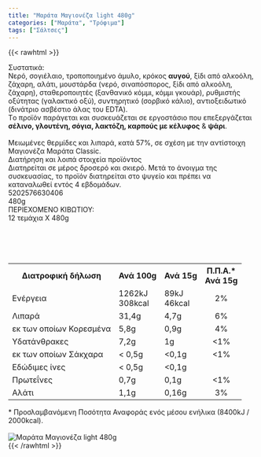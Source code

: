 ```yaml
---
title: "Μαράτα Μαγιονέζα light 480g"
categories: ["Μαράτα", "Τρόφιμα"]
tags: ["Σάλτσες"]
---
```

{{< rawhtml >}}

<div class="sload312"><div class="product"><div id="sistatika">Συστατικά:</div><div class="alltext">Νερό, σογιέλαιο, τροποποιημένο άμυλο, κρόκος <b>αυγού</b>, ξίδι από αλκοόλη, ζάχαρη, αλάτι, μουστάρδα (νερό, σιναπόσπορος, ξίδι από αλκοόλη, ζάχαρη), σταθεροποιητές (ξανθανικό κόμμι, κόμμι γκουάρ), ρυθμιστής οξύτητας (γαλακτικό οξύ), συντηρητικό (σορβικό κάλιο), αντιοξειδωτικό (δινάτριο ασβέστιο άλας του EDTA).<br>Tο προϊόν παράγεται και συσκευάζεται σε εργοστάσιο που επεξεργάζεται <b>σέλινο, γλουτένη, σόγια, λακτόζη, καρπούς με κέλυφος</b> &amp; <b>ψάρι</b>.<br><br>Μειωμένες θερμίδες και λιπαρά, κατά 57%, σε σχέση με την αντίστοιχη Μαγιονέζα Μαράτα Classic.<br></div><div id="loipa">Διατήρηση και λοιπά στοιχεία προϊόντος</div><div class="alltext">Διατηρείται σε μέρος δροσερό και σκιερό. Mετά το άνοιγμα της συσκευασίας, το προϊόν διατηρείται στο ψυγείο και πρέπει να καταναλωθεί εντός 4 εβδομάδων.</div><div id="barcode"><div id="barimage1"></div><span id="bartext">5202576630406</span></div><div id="varos"><div id="varosimage1"></div><span id="varostext">480g</span></div><div id="kivotio">ΠΕΡΙΕΧΟΜΕΝΟ ΚΙΒΩΤΙΟΥ:<br>12 τεμάχια Χ 480g</div><div class="tabout"><br><br><br><br><table id="diatable"><tbody><tr><th>Διατροφική δήλωση</th><th>Ανά 100g</th><th>Ανά 15g</th><th>Π.Π.Α.*<br>Ανά 15g</th></tr><tr><td class="texr2">Ενέργεια</td><td class="texr">1262kJ<br>308kcal</td><td class="texr">89kJ<br>46kcal</td><td class="texr" style="text-align:center">2%</td></tr><tr><td class="texr2">Λιπαρά</td><td class="texr">31,4g</td><td class="texr">4,7g</td><td class="texr" style="text-align:center">6%</td></tr><tr><td class="gray">εκ των οποίων Κορεσµένα</td><td class="gray2">5,8g</td><td class="gray2">0,9g</td><td class="gray2" style="text-align:center">4%</td></tr><tr><td class="texr2">Yδατάνθρακες</td><td class="texr">7,2g</td><td class="texr">1g</td><td class="texr" style="text-align:center">&lt;1%</td></tr><tr><td class="gray">εκ των οποίων Σάκχαρα</td><td class="gray2">&lt; 0,5g</td><td class="gray2">&lt;0,1g</td><td class="gray2" style="text-align:center">&lt;1%</td></tr><tr><td class="texr2">Eδώδιμες ίνες</td><td class="texr">&lt; 0,5g</td><td class="texr">&lt;0,1g</td><td class="texr" style="text-align:center"></td></tr><tr><td class="texr2">Πρωτεΐνες</td><td class="texr">0,7g</td><td class="texr">0,1g</td><td class="texr" style="text-align:center">&lt;1%</td></tr><tr><td class="texr2">Αλάτι</td><td class="texr">1,1g</td><td class="texr">0,16g</td><td class="texr" style="text-align:center">3%</td></tr></tbody></table></div><div class="alltext">* Προσλαμβανόμενη Ποσότητα Αναφοράς ενός μέσου ενήλικα (8400kJ / 2000kcal).</div><br><div class="pimg"><img alt="Μαράτα Μαγιονέζα light 480g" title="Μαράτα Μαγιονέζα light 480g" src="/media/images/marata-magioneza-classic-480g.jpg"></div></div></div>
{{< /rawhtml >}}


